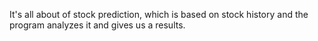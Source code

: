 It's all about of stock prediction, which is based on stock history and the program analyzes it and gives us a results.

